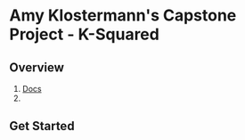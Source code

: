 # Amy Klostermann's Capstone Project - K-Squared

## Overview

1. [Docs](C:\Users\amy\Code\SavvyCoders\Capstone-K-Squared\Docs)
2.

## Get Started

